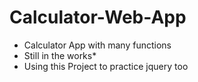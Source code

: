 # Calculator-Web-App
- Calculator App with many functions
- Still in the works*
- Using this Project to practice jquery too


